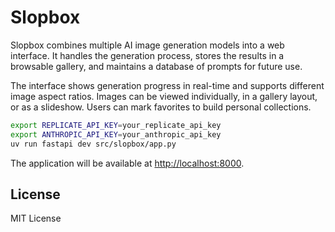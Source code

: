# Slopbox

Slopbox combines multiple AI image generation models into a web interface. It
handles the generation process, stores the results in a browsable gallery, and
maintains a database of prompts for future use.

The interface shows generation progress in real-time and supports different
image aspect ratios. Images can be viewed individually, in a gallery layout, or
as a slideshow. Users can mark favorites to build personal collections.

```bash
export REPLICATE_API_KEY=your_replicate_api_key
export ANTHROPIC_API_KEY=your_anthropic_api_key
uv run fastapi dev src/slopbox/app.py
```

The application will be available at <http://localhost:8000>.

## License

MIT License
